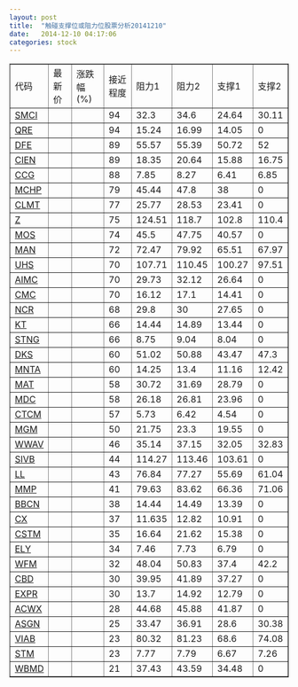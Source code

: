 ```yaml
---
layout: post
title:  "触碰支撑位或阻力位股票分析20141210"
date:   2014-12-10 04:17:06
categories: stock
---
```

<script type="text/javascript">
var stockList = []
stockList.push('gb_smci');
stockList.push('gb_qre');
stockList.push('gb_dfe');
stockList.push('gb_cien');
stockList.push('gb_ccg');
stockList.push('gb_mchp');
stockList.push('gb_clmt');
stockList.push('gb_z');
stockList.push('gb_mos');
stockList.push('gb_man');
stockList.push('gb_uhs');
stockList.push('gb_aimc');
stockList.push('gb_cmc');
stockList.push('gb_ncr');
stockList.push('gb_kt');
stockList.push('gb_stng');
stockList.push('gb_dks');
stockList.push('gb_mnta');
stockList.push('gb_mat');
stockList.push('gb_mdc');
stockList.push('gb_ctcm');
stockList.push('gb_mgm');
stockList.push('gb_wwav');
stockList.push('gb_sivb');
stockList.push('gb_ll');
stockList.push('gb_mmp');
stockList.push('gb_bbcn');
stockList.push('gb_cx');
stockList.push('gb_cstm');
stockList.push('gb_ely');
stockList.push('gb_wfm');
stockList.push('gb_cbd');
stockList.push('gb_expr');
stockList.push('gb_acwx');
stockList.push('gb_asgn');
stockList.push('gb_viab');
stockList.push('gb_stm');
stockList.push('gb_wbmd');
</script>
<table border="1">
 <tr>
 <td>代码</td>
 <td>最新价</td>
 <td>涨跌幅(%)</td>
 <td>接近程度</td>
 <td>阻力1</td>
 <td>阻力2</td>
 <td>支撑1</td>
 <td>支撑2</td>
</tr>
  <tr id="smci" class="red">
  <td><a href="http://stock.finance.sina.com.cn/usstock/quotes/SMCI.html" target="_blank">SMCI</a></td><td></td><td></td><td>94</td><td>32.3</td><td>34.6</td><td>24.64</td><td>30.11</td></tr>
  <tr id="qre" class="red">
  <td><a href="http://stock.finance.sina.com.cn/usstock/quotes/QRE.html" target="_blank">QRE</a></td><td></td><td></td><td>94</td><td>15.24</td><td>16.99</td><td>14.05</td><td>0</td></tr>
  <tr id="dfe" class="green">
  <td><a href="http://stock.finance.sina.com.cn/usstock/quotes/DFE.html" target="_blank">DFE</a></td><td></td><td></td><td>89</td><td>55.57</td><td>55.39</td><td>50.72</td><td>52</td></tr>
  <tr id="cien" class="green">
  <td><a href="http://stock.finance.sina.com.cn/usstock/quotes/CIEN.html" target="_blank">CIEN</a></td><td></td><td></td><td>89</td><td>18.35</td><td>20.64</td><td>15.88</td><td>16.75</td></tr>
  <tr id="ccg" class="red">
  <td><a href="http://stock.finance.sina.com.cn/usstock/quotes/CCG.html" target="_blank">CCG</a></td><td></td><td></td><td>88</td><td>7.85</td><td>8.27</td><td>6.41</td><td>6.85</td></tr>
  <tr id="mchp" class="red">
  <td><a href="http://stock.finance.sina.com.cn/usstock/quotes/MCHP.html" target="_blank">MCHP</a></td><td></td><td></td><td>79</td><td>45.44</td><td>47.8</td><td>38</td><td>0</td></tr>
  <tr id="clmt" class="red">
  <td><a href="http://stock.finance.sina.com.cn/usstock/quotes/CLMT.html" target="_blank">CLMT</a></td><td></td><td></td><td>77</td><td>25.77</td><td>28.53</td><td>23.41</td><td>0</td></tr>
  <tr id="z" class="red">
  <td><a href="http://stock.finance.sina.com.cn/usstock/quotes/Z.html" target="_blank">Z</a></td><td></td><td></td><td>75</td><td>124.51</td><td>118.7</td><td>102.8</td><td>110.4</td></tr>
  <tr id="mos" class="red">
  <td><a href="http://stock.finance.sina.com.cn/usstock/quotes/MOS.html" target="_blank">MOS</a></td><td></td><td></td><td>74</td><td>45.5</td><td>47.75</td><td>40.57</td><td>0</td></tr>
  <tr id="man" class="green">
  <td><a href="http://stock.finance.sina.com.cn/usstock/quotes/MAN.html" target="_blank">MAN</a></td><td></td><td></td><td>72</td><td>72.47</td><td>79.92</td><td>65.51</td><td>67.97</td></tr>
  <tr id="uhs" class="red">
  <td><a href="http://stock.finance.sina.com.cn/usstock/quotes/UHS.html" target="_blank">UHS</a></td><td></td><td></td><td>70</td><td>107.71</td><td>110.45</td><td>100.27</td><td>97.51</td></tr>
  <tr id="aimc" class="green">
  <td><a href="http://stock.finance.sina.com.cn/usstock/quotes/AIMC.html" target="_blank">AIMC</a></td><td></td><td></td><td>70</td><td>29.73</td><td>32.12</td><td>26.64</td><td>0</td></tr>
  <tr id="cmc" class="red">
  <td><a href="http://stock.finance.sina.com.cn/usstock/quotes/CMC.html" target="_blank">CMC</a></td><td></td><td></td><td>70</td><td>16.12</td><td>17.1</td><td>14.41</td><td>0</td></tr>
  <tr id="ncr" class="green">
  <td><a href="http://stock.finance.sina.com.cn/usstock/quotes/NCR.html" target="_blank">NCR</a></td><td></td><td></td><td>68</td><td>29.8</td><td>30</td><td>27.65</td><td>0</td></tr>
  <tr id="kt" class="red">
  <td><a href="http://stock.finance.sina.com.cn/usstock/quotes/KT.html" target="_blank">KT</a></td><td></td><td></td><td>66</td><td>14.44</td><td>14.89</td><td>13.44</td><td>0</td></tr>
  <tr id="stng" class="red">
  <td><a href="http://stock.finance.sina.com.cn/usstock/quotes/STNG.html" target="_blank">STNG</a></td><td></td><td></td><td>66</td><td>8.75</td><td>9.04</td><td>8.04</td><td>0</td></tr>
  <tr id="dks" class="green">
  <td><a href="http://stock.finance.sina.com.cn/usstock/quotes/DKS.html" target="_blank">DKS</a></td><td></td><td></td><td>60</td><td>51.02</td><td>50.88</td><td>43.47</td><td>47.3</td></tr>
  <tr id="mnta" class="green">
  <td><a href="http://stock.finance.sina.com.cn/usstock/quotes/MNTA.html" target="_blank">MNTA</a></td><td></td><td></td><td>60</td><td>14.25</td><td>13.4</td><td>11.16</td><td>12.42</td></tr>
  <tr id="mat" class="green">
  <td><a href="http://stock.finance.sina.com.cn/usstock/quotes/MAT.html" target="_blank">MAT</a></td><td></td><td></td><td>58</td><td>30.72</td><td>31.69</td><td>28.79</td><td>0</td></tr>
  <tr id="mdc" class="red">
  <td><a href="http://stock.finance.sina.com.cn/usstock/quotes/MDC.html" target="_blank">MDC</a></td><td></td><td></td><td>58</td><td>26.18</td><td>26.81</td><td>23.96</td><td>0</td></tr>
  <tr id="ctcm" class="green">
  <td><a href="http://stock.finance.sina.com.cn/usstock/quotes/CTCM.html" target="_blank">CTCM</a></td><td></td><td></td><td>57</td><td>5.73</td><td>6.42</td><td>4.54</td><td>0</td></tr>
  <tr id="mgm" class="red">
  <td><a href="http://stock.finance.sina.com.cn/usstock/quotes/MGM.html" target="_blank">MGM</a></td><td></td><td></td><td>50</td><td>21.75</td><td>23.3</td><td>19.55</td><td>0</td></tr>
  <tr id="wwav" class="green">
  <td><a href="http://stock.finance.sina.com.cn/usstock/quotes/WWAV.html" target="_blank">WWAV</a></td><td></td><td></td><td>46</td><td>35.14</td><td>37.15</td><td>32.05</td><td>32.83</td></tr>
  <tr id="sivb" class="green">
  <td><a href="http://stock.finance.sina.com.cn/usstock/quotes/SIVB.html" target="_blank">SIVB</a></td><td></td><td></td><td>44</td><td>114.27</td><td>113.46</td><td>103.61</td><td>0</td></tr>
  <tr id="ll" class="green">
  <td><a href="http://stock.finance.sina.com.cn/usstock/quotes/LL.html" target="_blank">LL</a></td><td></td><td></td><td>43</td><td>76.84</td><td>77.27</td><td>55.69</td><td>61.04</td></tr>
  <tr id="mmp" class="red">
  <td><a href="http://stock.finance.sina.com.cn/usstock/quotes/MMP.html" target="_blank">MMP</a></td><td></td><td></td><td>41</td><td>79.63</td><td>83.62</td><td>66.36</td><td>71.06</td></tr>
  <tr id="bbcn" class="red">
  <td><a href="http://stock.finance.sina.com.cn/usstock/quotes/BBCN.html" target="_blank">BBCN</a></td><td></td><td></td><td>38</td><td>14.44</td><td>14.49</td><td>13.39</td><td>0</td></tr>
  <tr id="cx" class="green">
  <td><a href="http://stock.finance.sina.com.cn/usstock/quotes/CX.html" target="_blank">CX</a></td><td></td><td></td><td>37</td><td>11.635</td><td>12.82</td><td>10.91</td><td>0</td></tr>
  <tr id="cstm" class="red">
  <td><a href="http://stock.finance.sina.com.cn/usstock/quotes/CSTM.html" target="_blank">CSTM</a></td><td></td><td></td><td>35</td><td>16.64</td><td>21.62</td><td>15.38</td><td>0</td></tr>
  <tr id="ely" class="green">
  <td><a href="http://stock.finance.sina.com.cn/usstock/quotes/ELY.html" target="_blank">ELY</a></td><td></td><td></td><td>34</td><td>7.46</td><td>7.73</td><td>6.79</td><td>0</td></tr>
  <tr id="wfm" class="green">
  <td><a href="http://stock.finance.sina.com.cn/usstock/quotes/WFM.html" target="_blank">WFM</a></td><td></td><td></td><td>32</td><td>48.04</td><td>50.83</td><td>37.4</td><td>42.2</td></tr>
  <tr id="cbd" class="red">
  <td><a href="http://stock.finance.sina.com.cn/usstock/quotes/CBD.html" target="_blank">CBD</a></td><td></td><td></td><td>30</td><td>39.95</td><td>41.89</td><td>37.27</td><td>0</td></tr>
  <tr id="expr" class="green">
  <td><a href="http://stock.finance.sina.com.cn/usstock/quotes/EXPR.html" target="_blank">EXPR</a></td><td></td><td></td><td>30</td><td>13.7</td><td>14.92</td><td>12.79</td><td>0</td></tr>
  <tr id="acwx" class="red">
  <td><a href="http://stock.finance.sina.com.cn/usstock/quotes/ACWX.html" target="_blank">ACWX</a></td><td></td><td></td><td>28</td><td>44.68</td><td>45.88</td><td>41.87</td><td>0</td></tr>
  <tr id="asgn" class="green">
  <td><a href="http://stock.finance.sina.com.cn/usstock/quotes/ASGN.html" target="_blank">ASGN</a></td><td></td><td></td><td>25</td><td>33.47</td><td>36.91</td><td>28.6</td><td>30.38</td></tr>
  <tr id="viab" class="green">
  <td><a href="http://stock.finance.sina.com.cn/usstock/quotes/VIAB.html" target="_blank">VIAB</a></td><td></td><td></td><td>23</td><td>80.32</td><td>81.23</td><td>68.6</td><td>74.08</td></tr>
  <tr id="stm" class="red">
  <td><a href="http://stock.finance.sina.com.cn/usstock/quotes/STM.html" target="_blank">STM</a></td><td></td><td></td><td>23</td><td>7.77</td><td>7.79</td><td>6.67</td><td>7.26</td></tr>
  <tr id="wbmd" class="green">
  <td><a href="http://stock.finance.sina.com.cn/usstock/quotes/WBMD.html" target="_blank">WBMD</a></td><td></td><td></td><td>21</td><td>37.43</td><td>43.59</td><td>34.48</td><td>0</td></tr>
</table>
